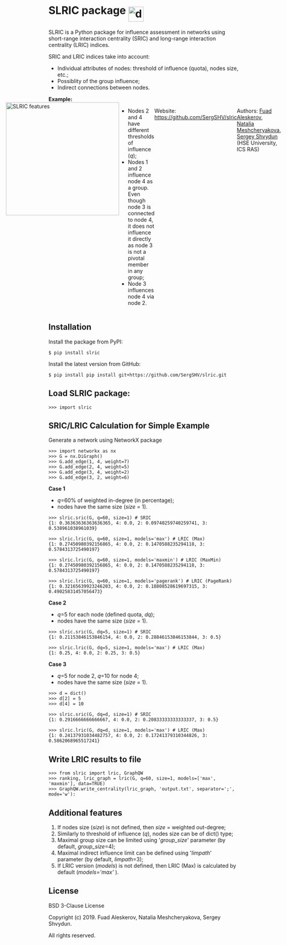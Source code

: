 # SLRIC package  <img align="middle" src="https://www.hse.ru/data/2019/03/29/1187981536/slric.png" alt="drawing" width="40"/>

<p>SLRIC is a Python package for influence assessment in networks using short-range interaction centrality (SRIC) and long-range interaction centrality (LRIC) indices.</p>
<div>
<p>SRIC and LRIC indices take into account:</p>
<ul>
<li>Individual attributes of nodes: threshold of influence (quota), nodes size, etc.;</li>
<li>Possiblity of the group influence;</li>
<li>Indirect connections between nodes.</li>
</ul>
</div>
<b>Example:</b>
<div style="display: flex; justify-content: center;">
  <img src="https://www.hse.ru/data/2019/03/29/1187981382/graph.png" alt="SLRIC features" width="300"/>
<ul>
<li>Nodes 2 and 4 have different thresholds of influence (<i>q</i>);</li>
<li>Nodes 1 and 2 influence node 4 as a group. Even though node 3 is connected to node 4, it does not influence it directly as node 3 is not a pivotal member in any group;</li>
<li>Node 3 influences node 4 via node 2.</li>
</ul>
<p>Website: <a href="https://github.com/SergSHV/slric" rel="nofollow">https://github.com/SergSHV/slric</a>
<p>Authors: <a href="https://www.hse.ru/en/org/persons/140159" rel="nofollow">Fuad Aleskerov</a>, <a href="https://www.hse.ru/en/staff/natamesc" rel="nofollow">Natalia Meshcheryakova</a>, <a href="https://www.hse.ru/en/staff/Shv" rel="nofollow">Sergey Shvydun</a> (HSE University, ICS RAS)</div>

## Installation
Install the package from PyPI:

    $ pip install slric

Install the latest version from GitHub:

    $ pip install pip install git+https://github.com/SergSHV/slric.git

## Load SLRIC package:


    >>> import slric


## SRIC/LRIC Calculation for Simple Example

Generate a network using NetworkX package 


    >>> import networkx as nx
    >>> G = nx.DiGraph()
    >>> G.add_edge(1, 4, weight=7)
    >>> G.add_edge(2, 4, weight=5)
    >>> G.add_edge(3, 4, weight=2)
    >>> G.add_edge(3, 2, weight=6) 


**Case 1**
- *q*=60% of weighted in-degree (in percentage);
-  nodes have the same size (*size* = 1).

[//]: # (Case 1)



 
    >>> slric.sric(G, q=60, size=1) # SRIC 
    {1: 0.36363636363636365, 4: 0.0, 2: 0.09740259740259741, 3: 0.538961038961039}
    
    >>> slric.lric(G, q=60, size=1, models='max') # LRIC (Max) 
    {1: 0.27450980392156865, 4: 0.0, 2: 0.1470588235294118, 3: 0.5784313725490197}
    
    >>> slric.lric(G, q=60, size=1, models='maxmin') # LRIC (MaxMin)
    {1: 0.27450980392156865, 4: 0.0, 2: 0.1470588235294118, 3: 0.5784313725490197}
    
    >>> slric.lric(G, q=60, size=1, models='pagerank') # LRIC (PageRank)
    {1: 0.32165639923246203, 4: 0.0, 2: 0.18808528619697315, 3: 0.49025831457056473}
 
 
 **Case 2** 
- *q*=5 for each node (defined quota, *dq*);
- nodes have the same size (*size* = 1).

[//]: # (Case 2)
 
    
    >>> slric.sric(G, dq=5, size=1) # SRIC
    {1: 0.21153846153846154, 4: 0.0, 2: 0.28846153846153844, 3: 0.5}
    
    >>> slric.lric(G, dq=5, size=1, models='max') # LRIC (Max)
    {1: 0.25, 4: 0.0, 2: 0.25, 3: 0.5}


**Case 3** 
- *q*=5 for node 2, *q*=10 for node 4;
- nodes have the same size (*size* = 1).

[//]: # (Case 3)


    >>> d = dict()
    >>> d[2] = 5
    >>> d[4] = 10
    
    >>> slric.sric(G, dq=d, size=1) # SRIC
    {1: 0.2916666666666667, 4: 0.0, 2: 0.20833333333333337, 3: 0.5}
    
    >>> slric.lric(G, dq=d, size=1, models='max') # LRIC (Max)
    {1: 0.24137931034482757, 4: 0.0, 2: 0.17241379310344826, 3: 0.5862068965517241}


## Write LRIC results to file
    >>> from slric import lric, GraphQW
    >>> ranking, lric_graph = lric(G, q=60, size=1, models=['max', 'maxmin'], data=TRUE)
    >>> GraphQW.write_centrality(lric_graph, 'output.txt', separator=';', mode='w'):


## Additional features
1) If nodes size (*size*) is not defined, then *size* = weighted out-degree;
2) Similarly to threshold of influence (*q*), nodes size can be of dict() type;
3) Maximal group size can be limited using '*group_size*' parameter (by default, *group_size*=4);
4) Maximal indirect influence limit can be defined using '*limpath*' parameter (by default, *limpath*=3);
5) If LRIC version (*models*) is not defined, then LRIC (Max) is calculated by default (*models='max'* ).

## License

BSD 3-Clause License

Copyright (c) 2019. Fuad Aleskerov, Natalia Meshcheryakova, Sergey Shvydun.

All rights reserved.
